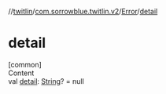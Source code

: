 //[twitlin](../../index.md)/[com.sorrowblue.twitlin.v2](../index.md)/[Error](index.md)/[detail](detail.md)



# detail  
[common]  
Content  
val [detail](detail.md): [String](https://kotlinlang.org/api/latest/jvm/stdlib/kotlin/-string/index.html)? = null  



